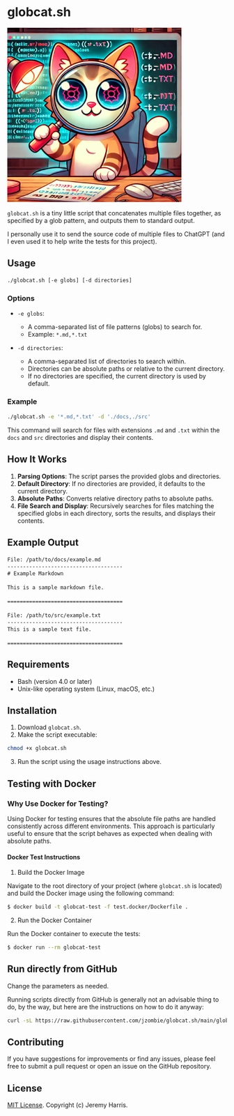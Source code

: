 # globcat.sh

<img src="assets/globcat.webp" alt="Glob Cat" width="400"/>

`globcat.sh` is a tiny little script that concatenates multiple files together, as specified by a glob pattern, and outputs them to standard output.

I personally use it to send the source code of multiple files to ChatGPT (and I even used it to help write the tests for this project).

## Usage

```bash
./globcat.sh [-e globs] [-d directories]
```

### Options

- `-e globs`:
  - A comma-separated list of file patterns (globs) to search for.
  - Example: `*.md,*.txt`

- `-d directories`:
  - A comma-separated list of directories to search within.
  - Directories can be absolute paths or relative to the current directory.
  - If no directories are specified, the current directory is used by default.

### Example

```bash
./globcat.sh -e '*.md,*.txt' -d './docs,./src'
```

This command will search for files with extensions `.md` and `.txt` within the `docs` and `src` directories and display their contents.

## How It Works

1. **Parsing Options**: The script parses the provided globs and directories.
2. **Default Directory**: If no directories are provided, it defaults to the current directory.
3. **Absolute Paths**: Converts relative directory paths to absolute paths.
4. **File Search and Display**: Recursively searches for files matching the specified globs in each directory, sorts the results, and displays their contents.

## Example Output

```
File: /path/to/docs/example.md
-------------------------------------
# Example Markdown

This is a sample markdown file.

=====================================

File: /path/to/src/example.txt
-------------------------------------
This is a sample text file.

=====================================
```

## Requirements

- Bash (version 4.0 or later)
- Unix-like operating system (Linux, macOS, etc.)

## Installation

1. Download `globcat.sh`.
2. Make the script executable:

```bash
chmod +x globcat.sh
```

3. Run the script using the usage instructions above.

## Testing with Docker

### Why Use Docker for Testing?

Using Docker for testing ensures that the absolute file paths are handled consistently across different environments. This approach is particularly useful to ensure that the script behaves as expected when dealing with absolute paths.

#### Docker Test Instructions

1. Build the Docker Image

Navigate to the root directory of your project (where `globcat.sh` is located) and build the Docker image using the following command:

```bash
$ docker build -t globcat-test -f test.docker/Dockerfile .
```

2. Run the Docker Container

Run the Docker container to execute the tests:

```bash
$ docker run --rm globcat-test
```

## Run directly from GitHub

Change the parameters as needed.

Running scripts directly from GitHub is generally not an advisable thing to do, by the way, but here are the instructions on how to do it anyway:

```bash
curl -sL https://raw.githubusercontent.com/jzombie/globcat.sh/main/globcat.sh | bash -s -- -e '*.md,*.txt' -d '.'
```

## Contributing

If you have suggestions for improvements or find any issues, please feel free to submit a pull request or open an issue on the GitHub repository.

## License

[MIT License](LICENSE). Copyright (c) Jeremy Harris.
